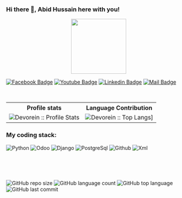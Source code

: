 
### Hi there 👋, Abid Hussain here with you!

<p align="center">
<img align="center" src="https://media.giphy.com/media/1fhj2FW0661V3Nb2Me/giphy.gif" width="150">
<br>

   
[![Facebook Badge](https://img.shields.io/badge/Facebook-1877F2?style=for-the-badge&logo=facebook&logoColor=white)](https://www.facebook.com/abidhussain.siddhpura.1/)
[![Youtube Badge](https://img.shields.io/badge/YouTube-FF0000?style=for-the-badge&logo=youtube&logoColor=white)](https://www.youtube.com/) 
[![Linkedin Badge](https://img.shields.io/badge/LinkedIn-0077B5?style=for-the-badge&logo=linkedin&logoColor=white)](https://www.linkedin.com/in/abid-hussain-siddhpura-329880272/) 
[![Mail Badge](https://img.shields.io/badge/Gmail-D14836?style=for-the-badge&logo=gmail&logoColor=white)](mailto:abidhussainsiddhpura2703@gmail.com)

<br/>

<p align="center">
   <table>
      <tr>
       <th>Profile stats  </th>
       <th>Language Contribution</th>
     </tr>
      <tr>
       <td><img alt="Devorein :: Profile Stats" src="https://github-readme-stats.vercel.app/api?username=Abidhussain07&show_icons=true&theme=radical"> </td>
       <td><img alt="Devorein :: Top Langs]" src="https://github-readme-stats.vercel.app/api/top-langs/?username=Abidhussain07&langs_count=10&theme=merko&layout=compact&hide=html"> </td>
   </table>
</p>

<h3>My coding stack: </h3>
<p>
  <img alt="Python" src="https://img.icons8.com/color/48/000000/python.png" />
  <img alt="Odoo" src="https://www.google.com/url?sa=i&url=https%3A%2F%2Fwww.odoo.com%2Fpage%2Fbrand-assets&psig=AOvVaw0JcfjR1NWUG3STvyPZQZhE&ust=1738145331863000&source=images&cd=vfe&opi=89978449&ved=0CBQQjRxqFwoTCMC0sYqWmIsDFQAAAAAdAAAAABAJ" />
  <img alt="Django" src="https://www.cleanpng.com/png-website-development-django-python-web-framework-so-6010968/" /> 
  <img alt="PostgreSql" src="https://img.icons8.com/color/48/000000/postgreesql.png" /> 
  <img alt="Github" src="https://img.icons8.com/doodle/48/000000/github.png" /> 
  <img alt="Xml" src="https://www.flaticon.com/free-icons/xml-format" />
  </br>
</p>
<br/>
<br/>
<br/>

![GitHub repo size](https://img.shields.io/github/repo-size/odoomates/odooapps?style=plastic)
![GitHub language count](https://img.shields.io/github/languages/count/odoomates/odooapps?style=plastic)
![GitHub top language](https://img.shields.io/github/languages/top/odoomates/odooapps?style=plastic)
![GitHub last commit](https://img.shields.io/github/last-commit/odoomates/odooapps?color=red&style=plastic)

<br/>

